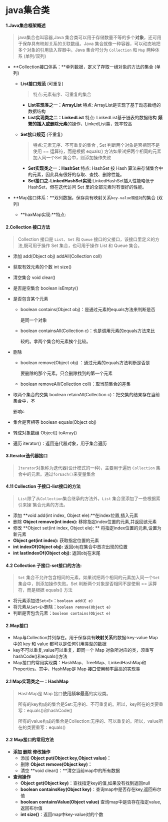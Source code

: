 # java集合类



#### 1.Java集合框架概述

> java集合也叫容器,Java 集合类可以用于存储数量不等的多个**对象**，还可用于保存具有映射关系的关联数组。Java 集合就像一种容器，可以动态地把多个对象的引用放入容器中。Java 集合可分为 `Collection` 和 `Map` 两种体系 (单列/双列)
>

- **Collection接口体系：**单列数据，定义了存取一组对象的方法的集合 (单列)

  - **List接口规范** (可重复)

    > 特点:元素有序、可重复的集合   

    - **List实现类之一：ArrayList** 特点: ArrayList是实现了基于动态数组的数据结构
    - **List实现类之二：LinkedList** 特点: LinkedList基于链表的数据结构 **频繁的插入或删除元素**的操作，LinkedList类，效率较高

  - **Set接口规范** (不重复)

    > 特点:元素无序、不可重复的集合  , Set 判断两个对象是否相同不是使用 == 运算符，而是根据 equals() 方法如果试把两个相同的元素加入同一个Set 集合中，则添加操作失败

    - **Set实现类之一：HashSet** 特点: HashSet 按 Hash 算法来存储集合中的元素，因此具有很好的存取、查找、删除性能。
    - **Set接口之-LinkedHashSet实现**:LinkedHashSet插入性能略低于 HashSet，但在迭代访问 Set 里的全部元素时有很好的性能。
- **Map接口体系：**双列数据，保存具有映射关系`key-value键值对`的集合 (双列)
  
  - **haxMap实现:**特点: 

#### 2.Collection 接口方法

> Collection 接口是 `List`、`Set` 和 `Queue` 接口的父接口，该接口里定义的方法,既可用于操作 Set 集合，也可用于操作 List 和 Queue 集合。

- 添加  add(Object obj)  addAll(Collection coll) 

- 获取有效元素的个数 int size()

- 清空集合 void clear()

- 是否是空集合  boolean isEmpty()

- 是否包含某个元素

  - boolean contains(Object obj)：是通过元素的equals方法来判断是否

    是同一个对象

  - boolean containsAll(Collection c)：也是调用元素的equals方法来比

    较的。拿两个集合的元素挨个比较。

- 删除 

  - boolean remove(Object obj) ：通过元素的equals方法判断是否是

    要删除的那个元素。只会删除找到的第一个元素

  - boolean removeAll(Collection coll)：取当前集合的差集

- 取两个集合的交集 boolean retainAll(Collection c)：把交集的结果存在当前集合中，不

  影响c 

- 集合是否相等 boolean equals(Object obj)

- 转成对象数组 Object[] toArray()

- 遍历 iterator()：返回迭代器对象，用于集合遍历

#### 3.Iterator迭代器接口

> `Iterator`对象称为迭代器(设计模式的一种)，主要用于遍历 `Collection` 集合中的元素。通过`forEach()`来变量集合

#### 

#### 4.11 Collection 子接口-list接口的方法

> `List`除了从`Collection`集合继承的方法外，`List` 集合里添加了一些根据索引来操`集合元素的方法。

- 添加  **void add(int index, Object ele):**在index位置,插入元素
- 删除 **Object remove(int index):**   移除指定index位置的元素,并返回该元素
- 修改 **Object set(int index, Object ele): ** 将指定index位置的元素,设置为新元素
- **Object get(int index):**  获取指定位置的元素
- **int indexOf(Object obj):**  返回obj在集合中首次出现的位置
- **int lastIndexOf(Object obj):** 返回obj在末尾

#### 4.2 Collection 子接口-set接口的方法:

> `Set` 集合不允许包含相同的元素，如果试把两个相同的元素加入同一个`Set` 集合中，则添加操作失败。Set 判断两个对象是否相同不是使用 == 运算符，而是根据 equals() 方法

- 将元素添加进`Set<E>`：`boolean add(E e)`
- 将元素从`Set<E>`删除：`boolean remove(Object e)`
- 判断是否包含元素：`boolean contains(Object e)`



#### 2.Map接口

- Map与Collection并列存在。用于保存具有**映射关系**的数据:key-value Map 中的 key 和 value 都可以是任何引用类型的数据
- key不可以重复,value可以重复，即同一个 Map 对象所对应的类，须重写hashCode()和equals()方法
- Map接口的常用实现类：HashMap、TreeMap、LinkedHashMap和Properties。其中，HashMap是 Map 接口使用频率最高的实现类

#### 2.1 Map实现类之一：HashMap

> HashMap是 Map 接口**使用频率最高**的实现类。
>
> 所有的key构成的集合是Set:无序的、不可重复的。所以，key所在的类要重写：equals()和hashCode()
>
> 所有的value构成的集合是Collection:无序的、可以重复的。所以，value所在的类要重写：equals()
>



#### 2.2 Map接口的常用方法

- **添加 删除 修改操作**
  - 添加 **Object put(Object key,Object value)：** 
  - 删除 **Object remove(Object key)：**
  - 清空  **void clear()：**清空当前map中的所有数据
- **查询操作**
  - **Object get(Object key)**：查找指定key的值,如果没有找到返回null
  - **boolean containsKey(Object key)**：查询map中是否存在key,返回布尔值
  - **boolean containsValue(Object value)** 查询map中是否存在指定value,返回布尔值
  - **int size()**：返回map中key-value对的个数



